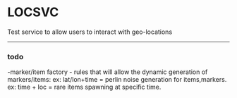 # LOCSVC

Test service to allow users to interact with geo-locations

-----

### todo
-marker/item factory - rules that will allow the dynamic generation of markers/items:
ex: lat/lon+time = perlin noise generation for items,markers.
ex: time + loc = rare items spawning at specific time.
